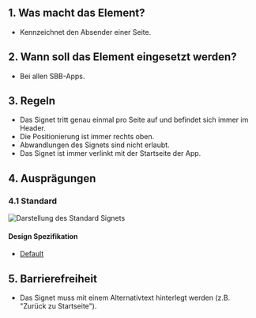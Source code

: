 ## 1. Was macht das Element?
*   Kennzeichnet den Absender einer Seite.

## 2. Wann soll das Element eingesetzt werden?
*   Bei allen SBB-Apps.

## 3. Regeln
*   Das Signet tritt genau einmal pro Seite auf und befindet sich immer im Header.
*   Die Positionierung ist immer rechts oben.
*   Abwandlungen des Signets sind nicht erlaubt.
*   Das Signet ist immer verlinkt mit der Startseite der App.

## 4. Ausprägungen

### 4.1 Standard
![Darstellung des Standard Signets](https://raw.githubusercontent.com/sbb-design-systems/design-system-mobile-documentation/master/documentation/elements/brand/images/ME04_Signet.png 'class: image')


#### Design Spezifikation
*   [Default](https://sbb.invisionapp.com/d/main#/console/14051805/313166952/inspect)

## 5. Barrierefreiheit
* Das Signet muss mit einem Alternativtext hinterlegt werden (z.B. "Zurück zu Startseite").